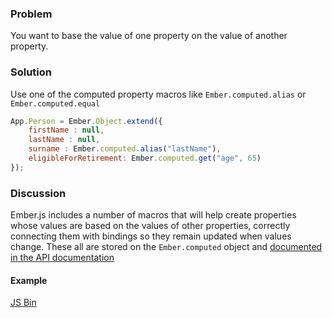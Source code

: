 ### Problem
You want to base the value of one property on the value of another property.

### Solution
Use one of the computed property macros like `Ember.computed.alias` or `Ember.computed.equal`

```js
App.Person = Ember.Object.extend({
	firstName : null,
	lastName : null,
	surname : Ember.computed.alias("lastName"),
	eligibleForRetirement: Ember.computed.get("age", 65)
});
```

### Discussion
Ember.js includes a number of macros that will help create properties whose values are based
on the values of other properties, correctly connecting them with bindings so they remain
updated when values change. These all are stored on the `Ember.computed` object
and [documented in the API documentation](http://emberjs.com/api/#method_computed)

#### Example
<a class="jsbin-embed" href="http://emberjs.jsbin.com/AfufoSO/3/edit?output">JS Bin</a>
